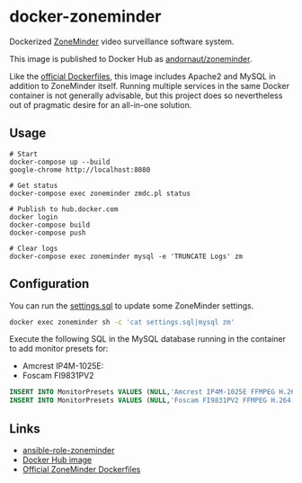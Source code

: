 # docker-zoneminder

Dockerized [ZoneMinder](https://github.com/ZoneMinder/ZoneMinder) video surveillance software system.

This image is published to Docker Hub as [andornaut/zoneminder](https://hub.docker.com/r/andornaut/zoneminder/).

Like the [official Dockerfiles](https://github.com/ZoneMinder/zmdockerfiles),
this image includes Apache2 and MySQL in addition to ZoneMinder itself.
Running multiple services in the same Docker container is not generally advisable, but this
project does so nevertheless out of pragmatic desire for an all-in-one solution.

## Usage

```
# Start
docker-compose up --build
google-chrome http://localhost:8080

# Get status
docker-compose exec zoneminder zmdc.pl status

# Publish to hub.docker.com
docker login
docker-compose build
docker-compose push

# Clear logs
docker-compose exec zoneminder mysql -e 'TRUNCATE Logs' zm
```

## Configuration

You can run the [settings.sql](settings.sql) to update some ZoneMinder settings.

```bash
docker exec zoneminder sh -c 'cat settings.sql|mysql zm'
```

Execute the following SQL in the MySQL database running in the container to add monitor presets for:
 
* Amcrest IP4M-1025E:
* Foscam FI9831PV2

```sql
INSERT INTO MonitorPresets VALUES (NULL,'Amcrest IP4M-1025E FFMPEG H.264','Ffmpeg','/dev/video<?>','0',255,'rtsp','rtpRtsp','<username>:<pwd>@<ip-address>','443','rtsp://<username>:<pwd>@<ip-address>:554/cam/realmonitor?channel=1&subtype=0','',1280,720,0,0.00,0,'0','','',100,100);
INSERT INTO MonitorPresets VALUES (NULL,'Foscam FI9831PV2 FFMPEG H.264','Ffmpeg','/dev/video<?>','0',255,'rtsp','rtpRtsp','<username>:<pwd>@<ip-address>','443','rtsp://<username>:<pwd>@<ip-address>:443/videoMain','',1280,720,0,0.00,1,'19','usr=<username>&pwd=<pwd>','<ip-address>:443',100,100);
```

## Links

- [ansible-role-zoneminder](https://github.com/andornaut/ansible-role-zoneminder)
- [Docker Hub image](https://hub.docker.com/r/andornaut/zoneminder/)
- [Official ZoneMinder Dockerfiles](https://github.com/ZoneMinder/zmdockerfiles)
